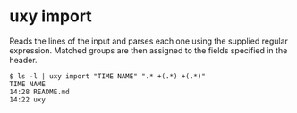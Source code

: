 # uxy import

Reads the lines of the input and parses each one using the supplied regular
expression. Matched groups are then assigned to the fields specified in
the header.

```
$ ls -l | uxy import "TIME NAME" ".* +(.*) +(.*)"
TIME NAME 
14:28 README.md
14:22 uxy
```

